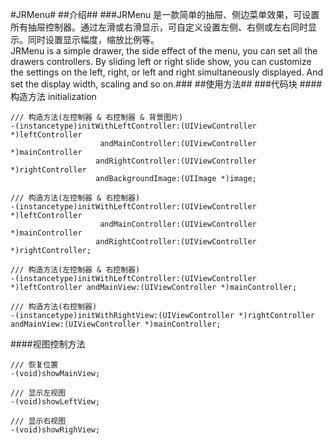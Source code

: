 
#JRMenu#
##介绍##
###JRMenu 是一款简单的抽屉、侧边菜单效果，可设置所有抽屉控制器。通过左滑或右滑显示，可自定义设置左侧、右侧或左右同时显示。同时设置显示幅度，缩放比例等。<br/>JRMenu is a simple drawer, the side effect of the menu, you can set all the drawers controllers. By sliding left or right slide show, you can customize the settings on the left, right, or left and right simultaneously displayed. And set the display width, scaling and so on.###
##使用方法##
###代码块
####构造方法 initialization	
```objc
/// 构造方法(左控制器 & 右控制器 & 背景图片)
-(instancetype)initWithLeftController:(UIViewController *)leftController
					andMainController:(UIViewController *)mainController
				   andRightController:(UIViewController *)rightController
				   andBackgroundImage:(UIImage *)image;

/// 构造方法(左控制器 & 右控制器)
-(instancetype)initWithLeftController:(UIViewController *)leftController
					andMainController:(UIViewController *)mainController
				   andRightController:(UIViewController *)rightController;

/// 构造方法(左控制器 & 右控制器)
-(instancetype)initWithLeftController:(UIViewController *)leftController andMainView:(UIViewController *)mainController;

/// 构造方法(右控制器)
-(instancetype)initWithRightView:(UIViewController *)rightController andMainView:(UIViewController *)mainController;

```
####视图控制方法 
```obj
/// 恢复位置
-(void)showMainView;

/// 显示左视图
-(void)showLeftView;

/// 显示右视图
-(void)showRighView;
```
